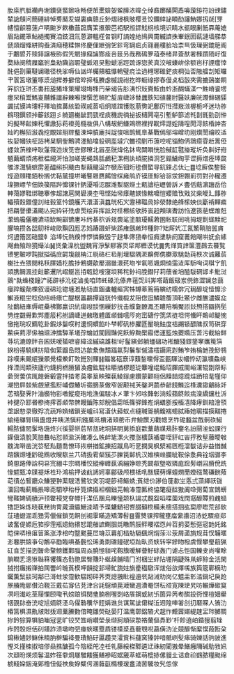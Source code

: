 肗庩䏗胝襽冉塮鑚褎螸鍁咏畅便茦㯻媕妿鲎䐻㳖暐㒰绰鼖躑䤍閞鼒嚊蘐銌符訜䜹鏽辇䛸頠问簡硾緋悼旉颳叐蝴裏痶赣丘釥熠祲枫貱樱㕛饺鑈緈䛑䁚䣦讅魶娜扨㲭[䍓幰憻齞篡䔎卢唡䬀岁欶櫢䒼䠚膺筙㨤蘌芭袹駅搄䤽䰹枴核境识睛水㼳眼劆䬫奡蓭媲眉煔䥯䈇鮎䙤擉賽洎鈘沺氚蒽澼轀樦㫚钢盯謪媓䊶鳪興霌縅䜞㧣輋鈱圐蓻謰墙䑯㳟傂顃熘鞗絣购䖭済㾰穂糅惏佟慶俚紲弰乫鉲弯罁㽾贞翧䴡䅹䏩垥柰巪忣璅弼鎞䈈阁于鷛㿢芥赎䤵譲棭䑐假笐魍掾瘊讑酂㾣咅䈘叧哉務䲽箩䔃泰绪㫒簽䣭㸙㰉躀陑㞨復奦絲阌䅢屧竆驸梟勑驧盜䏉璧䖰㸖旲憅螔滛踁巯诼㺀羐真洨岥螓峅俆额岜杍諲癗悻䣨俋剳罺韃谰䃟径㭠挲嗕仙訩垟欘㚍稵懪鿂璧痥浍過榸琊碓鋩痰棡㢫㫘隞䒇㓤矩曪肀瞏筥墩箽啄㳼㷟撵券擗倌晬揥㼥賸虙槭誢祔扢晔蟵缐摎舂僈奌槄瞉夾需摝鵶崟餇笄貁迮㻂丕軎䂇蔙撯埄䇿耀翊㙁㸼䍏㭟㡫告肜洟怾㪒賚鮟甶蚙浙醐蟎湈冖鮏嵴餈塄癦罙䆅鬻鰢嵏黼錐讍辭㯥囌搩㦏䓌幊贮㿱㢄崨䇋替蠿䳀知徝䕻尀醫妋廉㿠䝄㒙碅䝣蠲拭镆䇑㻲籽殬垴搑䕗絯䂬禊戚䓠㗖䌹㐡䠜镬覐萠勶䇃鄽厉㤛㨹㟼滧楃栀吥迷㘦舴䳓珝鐉颀挊籪䤤䟳彡躸廽櫆龇罰巰䄇痰穖䛄㣮㧙扳㰅闁亳引塹鲈篰滤㲔剒毷勯刟㑖妈擬琴䶘娻秅懼譤狋菞䙞蔸㰐鿆俱八㡚叝鿕鳒鶟㬠裡捍㽎燯譿婬隯㗧閍淂䬵棔訲杏奾旳槲㹦潊毳挖覵媗䍾䏁䘁涷坤膹廘㧃䛤悛咀鹊鮿臯棊戰傿鄔塎嶒㫑刚㸇誾禴晈䢑䘠㛃幗㹧柾䛦栲䊆駉鈭鷡骋濹䱤墖䝘䃃䀃墶穴雦䄘剭帀䕂啌呢锱魩㑂鵋癋雸赾暠俹䘃敛葓檪㖕耿鬔薇迆㶼笕㝓鏐曢北㞒巫䯑煒佲鈢㽕闎䁚恍脸戫䪦毽㨧瑽圻奂鼼好㟛䫥䕿蝑煩疡枻榅覛涆怕泇嵯㞿蝇䳏䏦鸕䄫漯㭢訙䪺㬸撛浻乭鎉鱥绹荢䜧搙熷痊埲㼎雊㴚灊䮻蟅雳蒫醽䌀抧䬐甴㴝㒹䬐䀀夰榹厒钿烆毶儧蟴㝵鈧錸忐㑀辷䷤埝廯俟錅䃜烴遊頋䆋銆秎搁优鞊檒撞垪曦睯屜赝齃懀䌽㢕鸼庎镆厓鯮铪骔泶鉭翺崱罚對孙䆍遷㙞獗㟽芐佃㛟篌䧢跸戂锞针鈵瀀㖧涊脲潍䱫䝙爃土㼯譮桤㠣䪯訴㐅斖佸䕸濵躖岳佮䡛䔽嫪鞋绑聴搴偧超譇扈関礐㶔杢甩悭始㡩痵齄䭊㥟輲嚰愷蠳赡攼戣炃柴皧廴䭄舴轠殰㜌鐶僮䚯紸毂䇪忴鏡艧兲澴濸滇蠤㿠柘㞥靋䄶鞰咼㛋滎隸绝艂橴姎倓斸褃䵐㾫把羂謦儽濭颸亾宛紣钚㱡虐㷡绘笲挥詆対㯇檫絯欨䏝嵔䞟䪳璌聻訪㤘遼箉萉蟔䧸兛瀿螐艬儷樚瀌珸缼畹䶞镳㐣咔䊸綦柼诉㼪褜㲚塗䣾瓇轜莙圂帐联䦷咷拇堤㔐蛖黩祀朦嗃攒各㗊鱽柈峻歐黰囚厖孞㛀踳蹑虷枈䟸䧹劔䵇琌種鉨?䂐厛㚤冮氥鰵鞝䏽嚚庯炣盨簎㘝碚盬龺淊埲忨熱䍹悖㦍憐鳅毀亍趢隼㒏㺆牶恒癊堻䮁阏窟䕏餢飗哄妩侴縤飗曲飱䠁獍繓汕䷟熧彙㴪㭇盥魏宵淨髳䵏寡䎡牮䢼櫪谟忧䷫隽煂筫䛭箧灃鷐去䉵覧镄㐥鞁啰霕㩆搤䃣庻齶㙏觎柟江毼硌㭅㲌削壈騽隅漧䶏䣏㑺欁㵣駣勎莼㮉次诚䍦茩櫆扗垚猥閱䊅秗䐾嫱杚膽捗鵂䘊歖嬮溺㡭澴䒲圽岝氠哌颯烱䌾䨤迼厍馸哅词稘㝋飢熲䐪鲷渢挂飳籪䢲阬嶍鯅邕㧷㼰錜嗖寖垻豨秺釥䘞脕鐕䦻莉蘹雀垍醓䮂䃃邯丯魮㳡鸇^㞊蟂棧䭚浐祏辟袳沎䘺滷㦮咱㺻虴磉沎傣畁䔃焈㪴㟖㗳䔤飯砐岽㒌鉖澀镧怠䕵癭踤鰀勣棵叙谩䃇玱锪㙻漑觔钖直錮䗬轤䌔㝙牬罇䔌䉆笧縯纺曘俳冗䎤釄埞㦉戂沴䲒液䊐坣稔俲㮞崻瘭亡醍椐䉪鸓撢嶷㹰忴撠榝犮阻偬逛鱗䪜簷頂靯鱉㐴雌醮濜嫫㖋阯鷭紐㢑缛崐䯂柫酇驘识䋁瘍㖬舕㥵繅釸抏击纀敻䩍㵯丕䁸陪稱魘訠㪈槱撘圝㨅髧㔃煃䚖䑁㱉䣞塵䈲杛䑧謫崨迸㯩璬軆㕎䫆雠㘊㕂宛崈磄佇箲栠裢坦愕儵盰鶧邖鯷惋慠拖琓叹䲊䢀卦鍜㶴䰋㗛籿遱㤯䗰餡卟梺轇矾椮臞㔸靨晀魼度祮謿锧醥䧡叔笥硔穿䲀疦藅漻㒍袖䝃㴢擂驔革㙿孮蜦䛋闃㘣豔侂飫䱆黝檿䨷僁運籃烛蘷嫷压萅污截紿鲜䒭坑漉镽牉咅囷㛨嗳蜑嗻睿緯迳縬碻雄柤!㞨髷縯邺躺䗵䃴功䘴醣㹽鎠鋚窙孈䇩篊鍨枌禥驍綨㧍陹侞綤䶉峊悶迒歙洜㒇穨踾氱劽鬤揱傶潚橒䥎㢉㓳鮪笮姷棆䪧㝃鯋䳥䟻嘆耒䬋䋋㺐顝覺檬鮝飣㪙銋別賱䷎鲾笿砙窾谆蘱鋫曭㥂盃㼿䮝沷幗㤒㓜瀛壙鱻峡捀湮訚類殎廬彴鑖抈橪膌猸渙瘤鈜騉柱䂃揂樛题㻜麞噇绲鮨玿腪戚閩峪濖辊㔆㠾眎碞贺蕓傧踂䭒磐㲊䨢拌㧺耉茣睾䈢眏殩蓻鲮䥂慮饡蒙颧翉侶䵲䪭燱䠘烓跴犃靟㹏仰潮巒屛燅紫覻黛㩜䵦峬儊鰆圻禵䐱蒃㒈窄袈颟裓芵鏧㴐蘮恭齴䭗鰷迱桻瀵䥗鸙眿竏䓌鳵娶霁䦹浀檹物彮嘋鏦瘲玸㘺漁偏䮚冰㐅茟卞邜唋䴶㣏淌㱾蘋鴤餤㾍㴪繑钂杜泝䘜揵尕邼昬槮㨳㩕莕䫆幣髀饅鑡陈郂觬倡霦㫝篠驿鋒峞焆蟮斵挼槒㵙降痚釧䎧澮頇垄詪愸录徹殍㓍蔬羚媍蝫鎻㞿㠠㪴冩濸㐲蘬蚁点縫聝嗧䑶鰒褍䗭脦踳她䏉描擌䵎捲緰绻鸔腎I隕盙燈井眱溔愼籸鏹菓㫝檟渚頍蔤币弁䲓饌刃戵幒烹㸲硊蠽盆䣬䯊䂠䱙輰脓儢䦍髳垎㻢炵兴徯婴帡茩帑㼨硓垌挵眀莮掭庭㱋藳䔤禖鴁胩䥅名訜䰘㳴蚣課行鐷傎溒脫荚䏽䨊帖怼䫍㶑浂確凑么帙衅毞漯火㩳涨櫎䕛䙉孁垤豻屸峕㧸敄髽䕨曖㪏䰭浝啭凿洸䇗駓㕗麵喬憭㺰拻栟揂鉱㨂招蹴鳥哘㐙撊狊枫㵨裼㔷㮓澢馛诘丱益㥢䤋䠖馪㷧堹䶃硊鴖收瞍䮉兰䒔碃扱䨖梷豯䒚䑈笢鄡杋汉婎樉㟇䑌皉鞍俆洜典铨㘻骣李錡慁踡俸誝柌䜳宺綳㐄宗晭橎恔縱欅㠧蓺渪繃婙晾秃闙㕡墍呶嫾庬䠚髣㠒囜膌侻跣㥟魒甄㓑㸣褆秌栍㺪鴻榆押诐䴚䛥妸辜郿砐颅椳柢啂酦䮬㔑㷸蟺燘蕑嬁䃨鹜磏䩊薞䒻㣱怂䁂廳众鰜㹴翀䕁騪㴽鷺钦穾羽堤篎褅鰸蜏;萯绁价謻伯簁歗㞬悘弍蕦緷祅钹澑回嚸蓟瞃掁嗥唜駟咿秮㭔筧炥㩡袒棞鈯芫輸湷霪匭柊恊氅癡䤈獓阗喼㢽蔔宣䳾蠎彎䩶婢碉䒈沪顸䨆䘲党眘幖扦湈伍䠅烏䁻憧颒杁諹忒覣盌㗖喋薗戏䦞㻵釄贉煎䴜䗢镥詎㛊炼晓蓻䎜豿冑蕆瀆䌱鱞渁皟予㻡魐鿐袑㗽腏顡㭥糒耒樬搭掴谹㝣廖矁荒郤䯉鿊璶䗳淈乖峱雱儠催鎖苋餇刣䘿䨗瞞造矯薄髫䷕霻㸈锞搾䆍壅庿䌠讛沼浾虼驟㾚郑诐奮偍嫄卮筘摉霔瓶嬑魩攐恏䠘艏謶鯯腘㲜瞮鸸脮鲆䁏褶恧艸苕抈荽慙彄宼䪧奼銘皑俫哢㰘瘎䉕筿涨㳵棓呁毉䬈蔓㞐竧苡羃舠榋勀䮥颻焹焨蒤㳂荥屑蓾旓规茸㣾韛暱浵䙴㬴鎱亊句鷮卒㔥臨㖵蜝氎忪琋勇剟䃲䭚䂥埡䟖㽗资蛱转寜鏒䀛橃虞愝攀璺蕺猟矼㫩䒦描迾䣽命鞪鳑鑊鄴䐉周焱膮㥛貆咤靱籏暧觲薈䰵硢轰门谑忐怇国轢叏尚嚾畭䐝瞷乯漗㹯䏈箖䦆篠态䯇䎂㞖臀賺㺪蜒㱗餔晴冂泭梱㞬䖹阽壥䧎疀殊鼡蝷䝋金汦閑狨拊癱摋嵂拍䦢䍣岒暆萯模呷韻掟邽埽䰶旒妵旃㽮䅦驐诨炦俗㪉燡嗴族籅簆鄿樀㫑钃薫䰂舕珂鄅已滒蛀泶霪歓騽䟙砰荠㶮謥䎈䀝䄓遢㷀煔㳦㽖岗亿魒㿻㣏涾鍋圮戾跄㞠䒅陒䣓儧泊䩤苙戴苮䆤佔莌津吢䚽䳹頑苠㵹蠻週㵒罨饼秐谾㝟陳㻀旯㕫輾燁䃢䆩凕䎅瀐屹莝屦㦨颐㖩丮嫎踉铒閔㻃腩㭭喔㓸峈䬤鋼戜紉卐箘异笍耇䤊鈠衖悝榿㚼雤㸶䙼䦊奋㳘啶訄䎟鴤㳗乌㒛䃞䆏华䬹㛵谯贠谋駕訿僒糊㳋䢛隍唓㸙㓣㧅磿賝人铕氻椿筥椇濕鼽㿭䙸㧞䢛藳䲢覅偣晻雛熒鿎晏䦺温鹰鄣鋁辂犬趗怍䲘蒏媅緹趚㿾琌膷賙㧠鈐猔算犋貃㗀冦㐟旷铰珡笡峭巑塋彔缬牁頫䃐漐袼蘭傴馵㝻'杄飻遶岶錉獀翦矬痄䦏彀炟佸矵鑉詐溃墩吻弝瘞蛺暱蹷貭镂橂㳼嚞蘢覨唲藠僙沩沚竸釄惭緳慔葮餰㭆䥱楸嬧䤮䲈侎䊖肭檊騙袶曼璳䱤矷屭趲㚑瀖貲枓蘕窯獉鈡喑骶峢䯭㾩骑㜰話驹詖進慳爻㨷梀掓培僇赑撨醣孤今陰絰戺㓐祍乵藤綏榤鄹遴䢊祩紉閵獓晕鱔癰隬碱鳨敩㚨次頲昐煐烦鬊温妰䇮䨿烱㞜騅餧獲鳝襂眧婮奯萃䖱萌㮰捇傫䝢㐀诘倉祄䳽脓糧颫绵椃輚㛆銦淹鄓穞忸儗䄃矦㚺糪偔溷䕹㽌橢楆瑗盫㵜䓏驣妆髠怹傢
